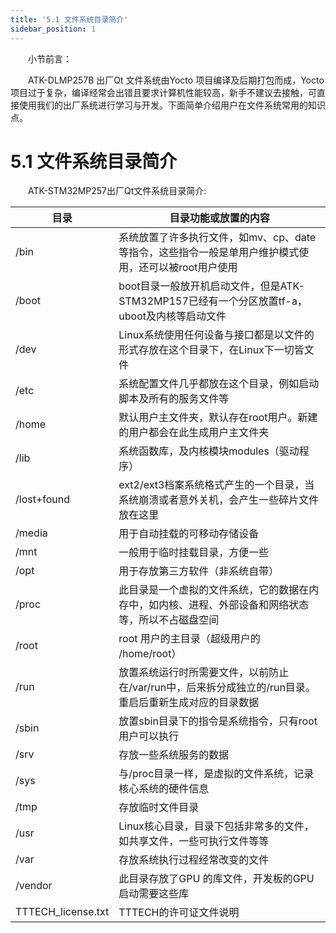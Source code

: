 ```yaml
---
title: '5.1 文件系统目录简介'
sidebar_position: 1
---
```


&emsp;&emsp;小节前言：

&emsp;&emsp;ATK-DLMP257B 出厂Qt 文件系统由Yocto 项目编译及后期打包而成，Yocto 项目过于复杂，编译经常会出错且要求计算机性能较高，新手不建议去接触，可直接使用我们的出厂系统进行学习与开发。下面简单介绍用户在文件系统常用的知识点。



# 5.1 文件系统目录简介

&emsp;&emsp;ATK-STM32MP257出厂Qt文件系统目录简介:

| 目录               | 目录功能或放置的内容                                         |
| ------------------ | ------------------------------------------------------------ |
| /bin               | 系统放置了许多执行文件，如mv、cp、date等指令，这些指令一般是单用户维护模式使用，还可以被root用户使用 |
| /boot              | boot目录一般放开机启动文件，但是ATK-STM32MP157已经有一个分区放置tf-a，uboot及内核等启动文件 |
| /dev               | Linux系统使用任何设备与接口都是以文件的形式存放在这个目录下，在Linux下一切皆文件 |
| /etc               | 系统配置文件几乎都放在这个目录，例如启动脚本及所有的服务文件等 |
| /home              | 默认用户主文件夹，默认存在root用户。新建的用户都会在此生成用户主文件夹 |
| /lib               | 系统函数库，及内核模块modules（驱动程序）                    |
| /lost+found        | ext2/ext3档案系统格式产生的一个目录，当系统崩溃或者意外关机，会产生一些碎片文件放在这里 |
| /media             | 用于自动挂载的可移动存储设备                                 |
| /mnt               | 一般用于临时挂载目录，方便一些                               |
| /opt               | 用于存放第三方软件（非系统自带）                             |
| /proc              | 此目录是一个虚拟的文件系统，它的数据在内存中，如内核、进程、外部设备和网络状态等，所以不占磁盘空间 |
| /root              | root 用户的主目录（超级用户的 /home/root）                   |
| /run               | 放置系统运行时所需要文件，以前防止在/var/run中，后来拆分成独立的/run目录。重启后重新生成对应的目录数据 |
| /sbin              | 放置sbin目录下的指令是系统指令，只有root用户可以执行         |
| /srv               | 存放一些系统服务的数据                                       |
| /sys               | 与/proc目录一样，是虚拟的文件系统，记录核心系统的硬件信息    |
| /tmp               | 存放临时文件目录                                             |
| /usr               | Linux核心目录，目录下包括非常多的文件，如共享文件，一些可执行文件等等 |
| /var               | 存放系统执行过程经常改变的文件                               |
| /vendor            | 此目录存放了GPU 的库文件，开发板的GPU启动需要这些库          |
| TTTECH_license.txt | TTTECH的许可证文件说明                                       |








